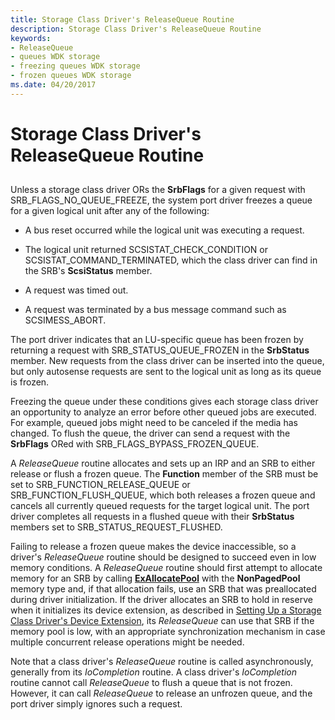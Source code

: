 ```yaml
---
title: Storage Class Driver's ReleaseQueue Routine
description: Storage Class Driver's ReleaseQueue Routine
keywords:
- ReleaseQueue
- queues WDK storage
- freezing queues WDK storage
- frozen queues WDK storage
ms.date: 04/20/2017
---
```


# Storage Class Driver's ReleaseQueue Routine


## <span id="ddk_storage_class_drivers_releasequeue_routine_kg"></span><span id="DDK_STORAGE_CLASS_DRIVERS_RELEASEQUEUE_ROUTINE_KG"></span>


Unless a storage class driver ORs the **SrbFlags** for a given request with SRB\_FLAGS\_NO\_QUEUE\_FREEZE, the system port driver freezes a queue for a given logical unit after any of the following:

-   A bus reset occurred while the logical unit was executing a request.

-   The logical unit returned SCSISTAT\_CHECK\_CONDITION or SCSISTAT\_COMMAND\_TERMINATED, which the class driver can find in the SRB's **ScsiStatus** member.

-   A request was timed out.

-   A request was terminated by a bus message command such as SCSIMESS\_ABORT.

The port driver indicates that an LU-specific queue has been frozen by returning a request with SRB\_STATUS\_QUEUE\_FROZEN in the **SrbStatus** member. New requests from the class driver can be inserted into the queue, but only autosense requests are sent to the logical unit as long as its queue is frozen.

Freezing the queue under these conditions gives each storage class driver an opportunity to analyze an error before other queued jobs are executed. For example, queued jobs might need to be canceled if the media has changed. To flush the queue, the driver can send a request with the **SrbFlags** ORed with SRB\_FLAGS\_BYPASS\_FROZEN\_QUEUE.

A *ReleaseQueue* routine allocates and sets up an IRP and an SRB to either release or flush a frozen queue. The **Function** member of the SRB must be set to SRB\_FUNCTION\_RELEASE\_QUEUE or SRB\_FUNCTION\_FLUSH\_QUEUE, which both releases a frozen queue and cancels all currently queued requests for the target logical unit. The port driver completes all requests in a flushed queue with their **SrbStatus** members set to SRB\_STATUS\_REQUEST\_FLUSHED.

Failing to release a frozen queue makes the device inaccessible, so a driver's *ReleaseQueue* routine should be designed to succeed even in low memory conditions. A *ReleaseQueue* routine should first attempt to allocate memory for an SRB by calling [**ExAllocatePool**](/windows-hardware/drivers/ddi/wdm/nf-wdm-exallocatepool) with the **NonPagedPool** memory type and, if that allocation fails, use an SRB that was preallocated during driver initialization. If the driver allocates an SRB to hold in reserve when it initializes its device extension, as described in [Setting Up a Storage Class Driver's Device Extension](setting-up-a-storage-class-driver-s-device-extension.md), its *ReleaseQueue* can use that SRB if the memory pool is low, with an appropriate synchronization mechanism in case multiple concurrent release operations might be needed.

Note that a class driver's *ReleaseQueue* routine is called asynchronously, generally from its *IoCompletion* routine. A class driver's *IoCompletion* routine cannot call *ReleaseQueue* to flush a queue that is not frozen. However, it can call *ReleaseQueue* to release an unfrozen queue, and the port driver simply ignores such a request.

 


